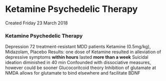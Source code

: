 # Ketamine Psychedelic Therapy
Created Friday 23 March 2018

### Ketamine Psychedelic Therapy
Depression
72 treatment-resistant MDD patients
Ketamine (0.5mg/kg), Midazolam, Placebo
Results: one dose of Ketamine resulted in alleviation of depressive symptoms **within hours** lasted **more than a week**
Suicidal ideation diminished in 40 min
Confounded with dissociative measures, however could be sooner
Glucocoritcoid theory
Inhibition of glutamate at NMDA allows for glutamate to bind elsewhere and facilitate BDNF


